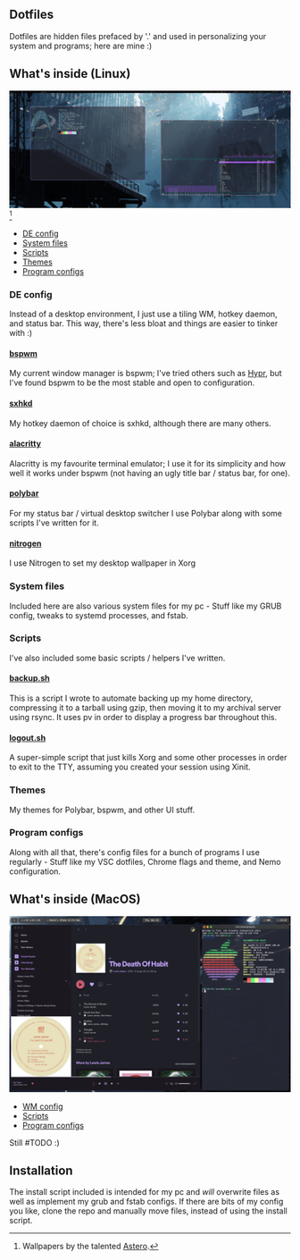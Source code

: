## Dotfiles

Dotfiles are hidden files prefaced by '.' and used in personalizing your system and programs; here are mine :)

## What's inside (Linux)

<img src="img/arch.png"></img>[^1]

- [DE config](#de-config)
- [System files](#system-files)
- [Scripts](#scripts)
- [Themes](#themes)
- [Program configs](#program-configs)

### DE config
Instead of a desktop environment, I just use a tiling WM, hotkey daemon, and status bar. This way, there's less bloat and things are easier to tinker with :) 

#### [bspwm](https://github.com/baskerville/bspwm)
My current window manager is bspwm; I've tried others such as [Hypr](https://github.com/vaxerski/Hypr), but I've found bspwm to be the most stable and open to configuration.

#### [sxhkd](https://github.com/baskerville/sxhkd)
My hotkey daemon of choice is sxhkd, although there are many others.

#### [alacritty](https://github.com/alacritty/alacritty)
Alacritty is my favourite terminal emulator; I use it for its simplicity and how well it works under bspwm (not having an ugly title bar / status bar, for one).

#### [polybar](https://github.com/polybar/polybar)
For my status bar / virtual desktop switcher I use Polybar along with some scripts I've written for it.

#### [nitrogen](https://github.com/l3ib/nitrogen)
I use Nitrogen to set my desktop wallpaper in Xorg

### System files
Included here are also various system files for my pc - Stuff like my GRUB config, tweaks to systemd processes, and fstab.

### Scripts
I've also included some basic scripts / helpers I've written.

#### [backup.sh](https://github.com/kiosion/dotfiles/blob/master/scripts/backup)
This is a script I wrote to automate backing up my home directory, compressing it to a tarball using gzip, then moving it to my archival server using rsync. It uses pv in order to display a progress bar throughout this.

#### [logout.sh](https://github.com/kiosion/dotfiles/blob/master/scripts/logout)
A super-simple script that just kills Xorg and some other processes in order to exit to the TTY, assuming you created your session using Xinit.

### Themes
My themes for Polybar, bspwm, and other UI stuff.

### Program configs
Along with all that, there's config files for a bunch of programs I use regularly - Stuff like my VSC dotfiles, Chrome flags and theme, and Nemo configuration.

## What's inside (MacOS)

<img src="img/macos.png"></img>

- [WM config](#wm-config)
- [Scripts](#mac-scripts)
- [Program configs](#mac-program-configs)

Still #TODO :)

## Installation

The install script included is intended for my pc and *will* overwrite files as well as implement my grub and fstab configs. If there are bits of my config you like, clone the repo and manually move files, instead of using the install script.


[^1]: Wallpapers by the talented [Astero](https://www.artstation.com/pranetoid).
